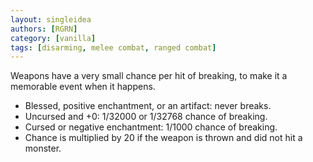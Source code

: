 ```yaml
---
layout: singleidea
authors: [RGRN]
category: [vanilla]
tags: [disarming, melee combat, ranged combat]
---
```

Weapons have a very small chance per hit of breaking, to make it a memorable
event when it happens.
* Blessed, positive enchantment, or an artifact: never breaks.
* Uncursed and +0: 1/32000 or 1/32768 chance of breaking.
* Cursed or negative enchantment: 1/1000 chance of breaking.
* Chance is multiplied by 20 if the weapon is thrown and did not hit a monster.
